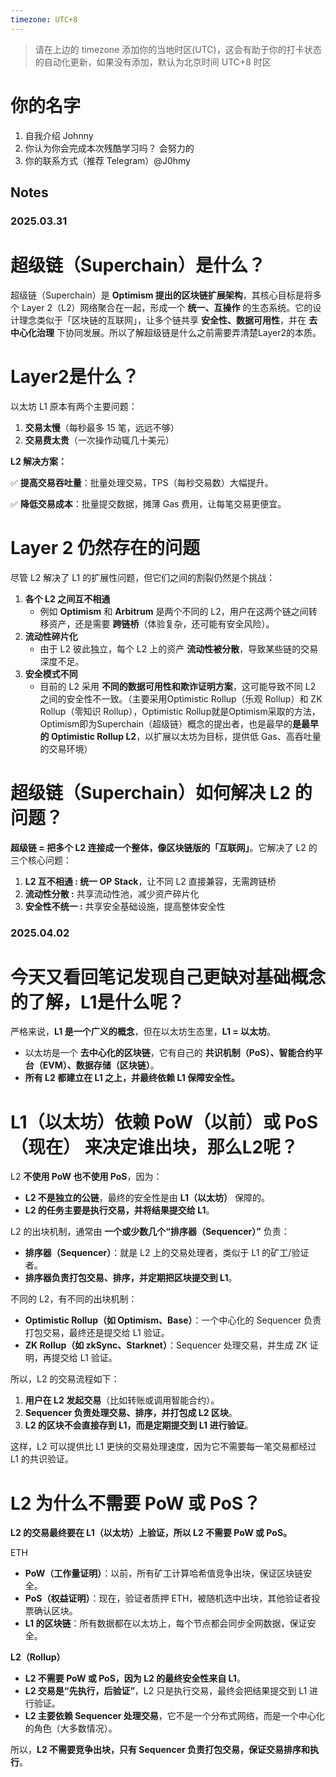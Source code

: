 ```yaml
---
timezone: UTC+8
---
```


> 请在上边的 timezone 添加你的当地时区(UTC)，这会有助于你的打卡状态的自动化更新，如果没有添加，默认为北京时间 UTC+8 时区


# 你的名字

1. 自我介绍 Johnny
2. 你认为你会完成本次残酷学习吗？ 会努力的
3. 你的联系方式（推荐 Telegram）@J0hmy

## Notes

<!-- Content_START -->

### 2025.03.31

# 超级链（Superchain）是什么？

超级链（Superchain）是 **Optimism 提出的区块链扩展架构**，其核心目标是将多个 Layer 2（L2）网络聚合在一起，形成一个 **统一、互操作** 的生态系统。它的设计理念类似于「区块链的互联网」，让多个链共享 **安全性、数据可用性**，并在 **去中心化治理** 下协同发展。所以了解超级链是什么之前需要弄清楚Layer2的本质。

# Layer2是什么？

以太坊 L1 原本有两个主要问题：

1. **交易太慢**（每秒最多 15 笔，远远不够）
2. **交易费太贵**（一次操作动辄几十美元）

**L2 解决方案：**

✅ **提高交易吞吐量**：批量处理交易，TPS（每秒交易数）大幅提升。

✅ **降低交易成本**：批量提交数据，摊薄 Gas 费用，让每笔交易更便宜。

# **Layer 2 仍然存在的问题**

尽管 L2 解决了 L1 的扩展性问题，但它们之间的割裂仍然是个挑战：

1. **各个 L2 之间互不相通**
    - 例如 **Optimism** 和 **Arbitrum** 是两个不同的 L2，用户在这两个链之间转移资产，还是需要 **跨链桥**（体验复杂，还可能有安全风险）。
2. **流动性碎片化**
    - 由于 L2 彼此独立，每个 L2 上的资产 **流动性被分散**，导致某些链的交易深度不足。
3. **安全模式不同**
    - 目前的 L2 采用 **不同的数据可用性和欺诈证明方案**，这可能导致不同 L2 之间的安全性不一致。（主要采用Optimistic Rollup（乐观 Rollup）和 ZK Rollup（零知识 Rollup），Optimistic Rollup就是Optimism采取的方法，Optimism即为Superchain（超级链）概念的提出者，也是最早的**是最早的 Optimistic Rollup L2**，以扩展以太坊为目标，提供低 Gas、高吞吐量的交易环境）

# **超级链（Superchain）如何解决 L2 的问题？**

**超级链 = 把多个 L2 连接成一个整体，像区块链版的「互联网」**。它解决了 L2 的三个核心问题：
1. **L2 互不相通 : 统一 OP Stack**，让不同 L2 直接兼容，无需跨链桥
2. **流动性分散 :** 共享流动性池，减少资产碎片化
3. **安全性不统一 :** 共享安全基础设施，提高整体安全性

### 2025.04.02

# 今天又看回笔记发现自己更缺对基础概念的了解，L1是什么呢？

严格来说，**L1 是一个广义的概念**，但在以太坊生态里，**L1 = 以太坊**。

- 以太坊是一个 **去中心化的区块链**，它有自己的 **共识机制（PoS）、智能合约平台（EVM）、数据存储（区块链）**。
- **所有 L2 都建立在 L1 之上，并最终依赖 L1 保障安全性。**

# L1（以太坊）依赖 **PoW（以前）或 PoS（现在）** 来决定谁出块，那么L2呢？

L2 **不使用 PoW 也不使用 PoS**，因为：

- **L2 不是独立的公链**，最终的安全性是由 **L1（以太坊）** 保障的。
- **L2 的任务主要是执行交易，并将结果提交给 L1**。

L2 的出块机制，通常由 **一个或少数几个“排序器（Sequencer）”** 负责：

- **排序器（Sequencer）**：就是 L2 上的交易处理者，类似于 L1 的矿工/验证者。
- **排序器负责打包交易、排序，并定期把区块提交到 L1**。

不同的 L2，有不同的出块机制：

- **Optimistic Rollup（如 Optimism、Base）**：一个中心化的 Sequencer 负责打包交易，最终还是提交给 L1 验证。
- **ZK Rollup（如 zkSync、Starknet）**：Sequencer 处理交易，并生成 ZK 证明，再提交给 L1 验证。

所以，L2 的交易流程如下：

1. **用户在 L2 发起交易**（比如转账或调用智能合约）。
2. **Sequencer 负责处理交易、排序，并打包成 L2 区块**。
3. **L2 的区块不会直接存到 L1，而是定期提交到 L1 进行验证**。

这样，L2 可以提供比 L1 更快的交易处理速度，因为它不需要每一笔交易都经过 L1 的共识验证。

# **L2 为什么不需要 PoW 或 PoS？**

**L2 的交易最终要在 L1（以太坊）上验证，所以 L2 不需要 PoW 或 PoS。**

ETH

- **PoW（工作量证明）**：以前，所有矿工计算哈希值竞争出块，保证区块链安全。
- **PoS（权益证明）**：现在，验证者质押 ETH，被随机选中出块，其他验证者投票确认区块。
- **L1 的区块链**：所有数据都在以太坊上，每个节点都会同步全网数据，保证安全。

**L2（Rollup）**

- **L2 不需要 PoW 或 PoS，因为 L2 的最终安全性来自 L1**。
- **L2 交易是“先执行，后验证”**，L2 只是执行交易，最终会把结果提交到 L1 进行验证。
- **L2 主要依赖 Sequencer 处理交易**，它不是一个分布式网络，而是一个中心化的角色（大多数情况）。

所以，**L2 不需要竞争出块，只有 Sequencer 负责打包交易，保证交易排序和执行**。

<!-- Content_END -->
